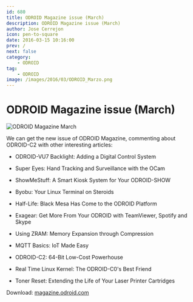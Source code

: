 ```yaml
---
id: 680
title: ODROID Magazine issue (March)
description: ODROID Magazine issue (March)
author: Jose Cerrejon
icon: pen-to-square
date: 2016-03-15 10:16:00
prev: /
next: false
category:
    - ODROID
tag:
    - ODROID
image: /images/2016/03/ODROID_Marzo.png
---
```


# ODROID Magazine issue (March)

![ODROID Magazine March](/images/2016/03/ODROID_Marzo.png)

We can get the new issue of ODROID Magazine, commenting about ODROID-C2 with other interesting articles:

-   ODROID-VU7 Backlight: Adding a Digital Control System

-   Super Eyes: Hand Tracking and Surveillance with the OCam

-   ShowMeStuff: A Smart Kiosk System for Your ODROID-SHOW

-   Byobu: Your Linux Terminal on Steroids

-   Half-Life: Black Mesa Has Come to the ODROID Platform

-   Exagear: Get More From Your ODROID with TeamViewer, Spotify and Skype

-   Using ZRAM: Memory Expansion through Compression

-   MQTT Basics: IoT Made Easy

-   ODROID-C2: 64-Bit Low-Cost Powerhouse

-   Real Time Linux Kernel: The ODROID-C0's Best Friend

-   Toner Reset: Extending the Life of Your Laser Printer Cartridges

Download: [magazine.odroid.com](https://magazine.odroid.com/201603)
